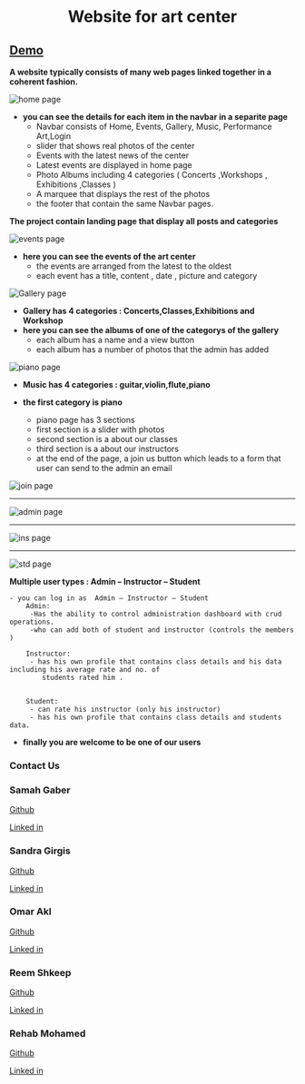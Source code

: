 # <center>Website for art center</center>
## [Demo](Demo.mp4)

<b>A website typically consists of many web pages linked together in a coherent fashion.</b>

![home page](photos/home.png)
- <b>you can see the details for each item in the navbar in a separite page</b>
    - Navbar consists of Home, Events, Gallery, Music, Performance Art,Login 
    - slider that shows real photos of the center 
    - Events with the latest news of the center  
    - Latest events are displayed in home page    
    - Photo Albums including 4 categories ( Concerts ,Workshops ,
        Exhibitions ,Classes )
    - A marquee that displays the rest of the photos 
    - the footer that contain the same Navbar pages.


<b>The project contain landing page that display all posts and categories</b>

![events page](photos/events.png)
- <b>here you can see the events of the art center</b>
    - the events are arranged from the latest to the oldest
    - each event has a title, content , date , picture and category
    

![Gallery page](photos/Gallery.png)

- <b>Gallery has 4 categories : Concerts,Classes,Exhibitions and Workshop</b>
- <b>here you can see the albums of one of the categorys of the gallery</b>
    - each album has a name and a view button
    - each album has a number of photos that the admin has added

![piano page](photos/piano.png)

- <b>Music has 4 categories : guitar,violin,flute,piano</b>
- <b>the first category is piano</b>

    - piano page has 3 sections
    - first section is a slider with photos 
    - second section is a about our classes
    - third section is a about our instructors 
    - at the end of the page, a join us button which leads to a form that user can send to the admin an email

![join page](photos/join.png)

<hr>

![admin page](photos/admin.png)
<hr>

![ins page](photos/ins.png)
<hr>

![std page](photos/std.png)

<b> Multiple user types : Admin – Instructor – Student </b>

    - you can log in as  Admin – Instructor – Student  
        Admin:
         -Has the ability to control administration dashboard with crud operations.
         -who can add both of student and instructor (controls the members )
        
        Instructor:
         - has his own profile that contains class details and his data including his average rate and no. of 
            students rated him .


        Student:
         - can rate his instructor (only his instructor) 
         - has his own profile that contains class details and students data.

- <b>finally you are welcome to be one of our users</b>
    

### Contact Us

### Samah Gaber
[Github](https://github.com/samahgabermohamed)

[Linked in](https://www.linkedin.com/in/samah-gaber-62099b166)

### Sandra Girgis
[Github](https://github.com/sandra-girgis)

[Linked in](https://www.linkedin.com/in/sandra-girgis)

### Omar Akl
[Github](https://github.com/omartarekakl)

[Linked in](https://www.linkedin.com/in/omar-akl-a2185b203)

### Reem Shkeep
[Github](https://github.com/ReemShkeep)

[Linked in](https://www.linkedin.com/in/reem-shkeep/)

### Rehab Mohamed
[Github](https://github.com/Rehabmohamed19)

[Linked in](https://www.linkedin.com/in/rehab-mohamed-09a2ba219/)
